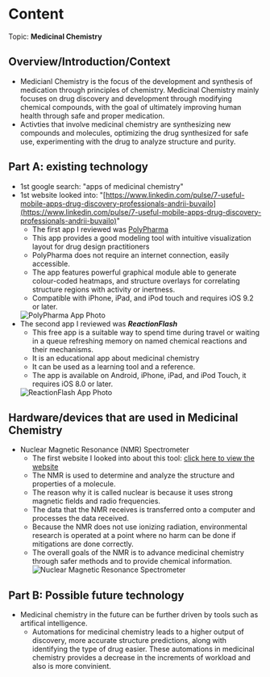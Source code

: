  # Content
Topic: **Medicinal Chemistry**

## Overview/Introduction/Context
* Medicianl Chemistry is the focus of the development and synthesis of medication through principles of chemistry. Medicinal Chemistry mainly focuses on drug discovery and development through modifying chemical compounds, with the goal of ultimately improving human health through safe and proper medication.
* Activties that involve medicinal chemistry are synthesizing new compounds and molecules, optimizing the drug synthesized for safe use, experimenting with the drug to analyze structure and purity.

## Part A: existing technology
* 1st google search: "apps of medicinal chemistry"
* 1st website looked into: "[https://www.linkedin.com/pulse/7-useful-mobile-apps-drug-discovery-professionals-andrii-buvailo](https://www.linkedin.com/pulse/7-useful-mobile-apps-drug-discovery-professionals-andrii-buvailo)"
  * The first app I reviewed was [PolyPharma](https://polypharma-ios.soft112.com/)
  * This app provides a good modeling tool with intuitive visualization layout for drug design practitioners
  * PolyPharma does not require an internet connection, easily accessible.
  * The app features powerful graphical module able to generate colour-coded heatmaps, and structure overlays for correlating structure regions with activity or inertness.
  * Compatible with iPhone, iPad, and iPod touch and requires iOS 9.2 or later.
   <img alt="PolyPharma App Photo" src="https://github.com/user-attachments/assets/64832c19-1de3-448c-93bc-9bff10f72cc8">
* The second app I reviewed was **_ReactionFlash_**
  * This free app is a suitable way to spend time during travel or waiting in a queue refreshing memory on named chemical reactions and their mechanisms.
  * It is an educational app about medicinal chemistry
  * It can be used as a learning tool and a reference.
  * The app is available on Android, iPhone, iPad, and iPod Touch, it requires iOS 8.0 or later.
  <img alt="ReactionFlash App Photo" src="https://github.com/user-attachments/assets/00e23f8f-3aa6-4e49-accd-a87023e3ca8e">
## Hardware/devices that are used in Medicinal Chemistry
* Nuclear Magnetic Resonance (NMR) Spectrometer
  * The first website I looked into about this tool: [click here to view the website](https://chem.libretexts.org/Bookshelves/Analytical_Chemistry/Physical_Methods_in_Chemistry_and_Nano_Science_(Barron)/04%3A_Chemical_Speciation/4.07%3A_NMR_Spectroscopy)
  * The NMR is used to determine and analyze the structure and properties of a molecule.
  * The reason why it is called nuclear is because it uses strong magnetic fields and radio frequencies.
  * The data that the NMR receives is transferred onto a computer and processes the data received.
  * Because the NMR does not use ionizing radiation, environmental research is operated at a point where no harm can be done if mitigations are done correctly.
  * The overall goals of the NMR is to advance medicinal chemistry through safer methods and to provide chemical information.
    <img alt="Nuclear Magnetic Resonance Spectrometer" src="https://github.com/user-attachments/assets/45f72e7a-e98f-421f-8405-6a356c68f46b">

## Part B: Possible future technology
* Medicinal chemistry in the future can be further driven by tools such as artifical intelligence.
  * Automations for medicinal chemistry leads to a higher output of discovery, more accurate structure predictions, along with identifying the type of drug easier. These automations in medicinal chemistry provides a decrease in the increments of workload and also is more convinient.
